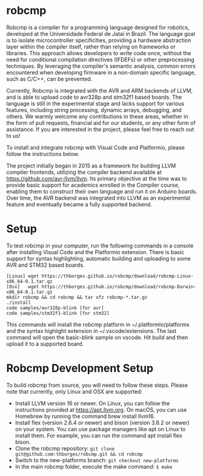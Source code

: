 # robcmp

Robcmp is a compiler for a programming language designed for robotics, developed at the Universidade Federal de Jataí in Brazil. The language goal is to isolate microcontroller specificities, providing a hardware abstraction layer within the compiler itself, rather than relying on frameworks or libraries. This approach allows developers to write code once, without the need for conditional compilation directives (IFDEFs) or other preprocessing techniques. By leveraging the compiler's semantic analysis, common errors encountered when developing firmware in a non-domain specific language, such as C/C++, can be prevented.

Currently, Robcmp is integrated with the AVR and ARM backends of LLVM, and is able to upload code to avr328p and stm32f1 based boards. The language is still in the experimental stage and lacks support for various features, including string processing, dynamic arrays, debugging, and others. We warmly welcome any contributions in these areas, whether in the form of pull requests, financial aid for our students, or any other form of assistance. If you are interested in the project, please feel free to reach out to us!

To install and integrate robcmp with Visual Code and Platformio, please follow the instructions below.

The project initially began in 2015 as a framework for building LLVM compiler frontends, utilizing the compiler backend available at https://github.com/avr-llvm/llvm. Its primary objective at the time was to provide basic support for academics enrolled in the Compiler course, enabling them to construct their own language and run it on Arduino boards. Over time, the AVR backend was integrated into LLVM as an experimental feature and eventually became a fully supported backend.

# Setup

To test robcmp in your computer, run the following commands in a console after installing Visual Code and the Platformio extension. There is basic support for syntax highlighting, automatic building and uploading to some AVR and STM32 based boards.

```
[Linux] wget https://thborges.github.io/robcmp/download/robcmp-Linux-x86_64-0.1.tar.gz
[Osx]   wget https://thborges.github.io/robcmp/download/robcmp-Darwin-x86_64-0.1.tar.gz
mkdir robcmp && cd robcmp && tar xfz robcmp-*.tar.gz
./install
code samples/avr328p-blink [for avr]
code samples/stm32f1-blink [for stm32]
```

This commands will install the robcmp platform in ~/.platformio/platforms and the syntax highlight extension in ~/.vscode/extensions. The last command will open the basic-blink sample on vscode. Hit build and then upload it to a supported board.


# Robcmp Development Setup

To build robcmp from source, you will need to follow these steps. Please note that currently, only Linux and OSX are supported:

- Install LLVM version 16 or newer. On Linux, you can follow the instructions provided at https://apt.llvm.org. On macOS, you can use Homebrew by running the command brew install llvm16.
- Install flex (version 2.6.4 or newer) and bison (version 3.8.2 or newer) on your system. You can use package managers like apt on Linux to install them. For example, you can run the command apt install flex bison.
- Clone the robcmp repository: `git clone git@github.com:thborges/robcmp.git && cd robcmp`
- Switch to the new-platforms branch: `git checkout new-platforms`
- In the main robcmp folder, execute the make command: `$ make`
